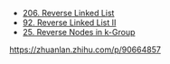 <!-- GFM-TOC -->
* [206. Reverse Linked List](https://github.com/yhx89757/CS-Notes/blob/master/notes/206.%20Reverse%20Linked%20List.md)
* [92. Reverse Linked List II](https://github.com/yhx89757/CS-Notes/blob/master/notes/92.%20Reverse%20Linked%20List%20II.md)
* [25. Reverse Nodes in k-Group](https://github.com/yhx89757/CS-Notes/blob/master/notes/25.%20Reverse%20Nodes%20in%20k-Group.md)
<!-- GFM-TOC -->

https://zhuanlan.zhihu.com/p/90664857
